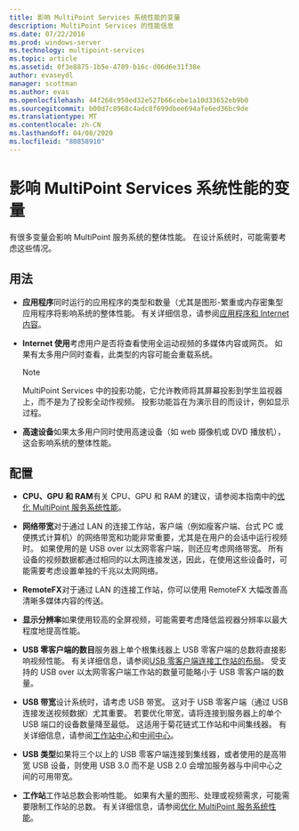 ```yaml
---
title: 影响 MultiPoint Services 系统性能的变量
description: MultiPoint Services 的性能信息
ms.date: 07/22/2016
ms.prod: windows-server
ms.technology: multipoint-services
ms.topic: article
ms.assetid: 0f3e8875-1b5e-4789-b16c-d06d6e31f38e
author: evaseydl
manager: scottman
ms.author: evas
ms.openlocfilehash: 44f268c958ed32e527b66cebe1a10d33652eb9b0
ms.sourcegitcommit: b00d7c8968c4adc8f699dbee694afe6ed36bc9de
ms.translationtype: MT
ms.contentlocale: zh-CN
ms.lasthandoff: 04/08/2020
ms.locfileid: "80858910"
---
```

# <a name="variables-affecting-multipoint-services-system-performance"></a>影响 MultiPoint Services 系统性能的变量
有很多变量会影响 MultiPoint 服务系统的整体性能。 在设计系统时，可能需要考虑这些情况。  
  
## <a name="usage"></a>用法  
  
-   **应用程序**同时运行的应用程序的类型和数量（尤其是图形\-繁重或内存密集型应用程序将影响系统的整体性能。 有关详细信息，请参阅[应用程序和 Internet 内容](hardware-and-performance-recommendations.md#applications-and-internet-content)。  
  
-   **Internet 使用**考虑用户是否将查看使用全运动视频的多媒体内容或网页。 如果有太多用户同时查看，此类型的内容可能会重载系统。  
  
    > [!NOTE]  
    > MultiPoint Services 中的投影功能，它允许教师将其屏幕投影到学生监视器上，而不是为了投影全动作视频。 投影功能旨在为演示目的而设计，例如显示过程。  
  
-   **高速设备**如果太多用户同时使用高速设备（如 web 摄像机或 DVD 播放机），这会影响系统的整体性能。  
  
## <a name="configuration"></a>配置  
  
-   **CPU、GPU 和 RAM**有关 CPU、GPU 和 RAM 的建议，请参阅本指南中的[优化 MultiPoint 服务系统性能](hardware-and-performance-recommendations.md#optimize-multipoint-services-system-performance)。  
-   **网络带宽**对于通过 LAN 的连接工作站，客户端（例如瘦客户端、台式 PC 或便携式计算机）的网络带宽和功能非常重要，尤其是在用户的会话中运行视频时。 如果使用的是 USB over 以太网零客户端，则还应考虑网络带宽。 所有设备的视频数据都通过相同的以太网连接发送，因此，在使用这些设备时，可能需要考虑设置单独的千兆以太网网络。  
-   **RemoteFX**对于通过 LAN 的连接工作站，你可以使用 RemoteFX 大幅改善高清晰多媒体内容的传送。  
-   **显示分辨率**如果使用较高的全屏视频，可能需要考虑降低监视器分辨率以最大程度地提高性能。  
-   **USB 零客户端的数目**服务器上单个根集线器上 USB 零客户端的总数将直接影响视频性能。 有关详细信息，请参阅[USB 零客户端连接工作站的布局](MultiPoint-services-Site-Planning.md#layout-for-usb-zero-client-connected-stations)。 受支持的 USB over 以太网零客户端工作站的数量可能略小于 USB 零客户端的数量。  
-   **USB 带宽**设计系统时，请考虑 USB 带宽。  这对于 USB 零客户端（通过 USB 连接发送视频数据）尤其重要。 若要优化带宽，请将连接到服务器上的单个 USB 端口的设备数量降至最低。 这适用于菊花链式工作站和中间集线器。 有关详细信息，请参阅[工作站中心](MultiPoint-services-Site-Planning.md#station-hubs)和[中间中心](MultiPoint-services-Site-Planning.md#intermediate-hubs)。  
  
-   **USB 类型**如果将三个以上的 USB 零客户端连接到集线器，或者使用的是高带宽 USB 设备，则使用 USB 3.0 而不是 USB 2.0 会增加服务器与中间中心之间的可用带宽。  
  
-   **工作站**工作站总数会影响性能。 如果有大量的图形、处理或视频需求，可能需要限制工作站的总数。 有关详细信息，请参阅[优化 MultiPoint 服务系统性能](hardware-and-performance-recommendations.md#optimize-multipoint-services-system-performance)。
